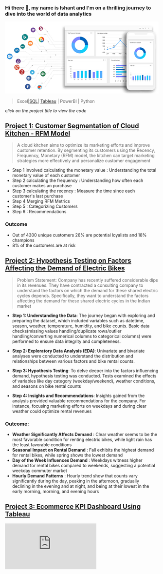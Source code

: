 ### Hi there 👋, my name is Ishant and I'm on a thrilling journey to dive into the world of data analytics
![](1671108497577.gif)



> Excel|[SQL](https://github.com/ishantinsights/ishantinsights.github.io/blob/7a75ee8b6ecb6d524e37ae59cce0b982fb2eebbf/sql%20advanced%20hackerrank.JPG)| [Tableau](https://github.com/ishantinsights/ishantinsights.github.io/blob/623c52a9523aff46be6e97a414340cd6bd6115f6/Tableau%20Desktop%20Specialist%20certificate.pdf) | PowerBI | Python

*click on the project title to view the code*
##  [Project 1: Customer Segmentation of Cloud Kitchen - RFM Model](https://github.com/ishantinsights/Customer-Segmentation/blob/4fa2f776e4e2eb6b626c8c0e0dc6492385393c9b/Customer_Segmentation.ipynb)
> A cloud kitchen aims to optimize its marketing efforts and improve customer retention. By segmenting its customers using the Recency, Frequency, Monetary (RFM) model, the kitchen can target marketing strategies more effectively and personalize customer engagement

- Step 1 involved calculating the monetary value : Understanding the total monetary value of each customer
- Step 2 calculating the frequency : Understanding how often each customer makes an purchase
- Step 3 calculating the recency : Measure the time since each customer's last purchase
- Step 4 Merging RFM Metrics
- Step 5 : Categorizing Customers
- Step 6 : Recommendations

### Outcome
- Out of 4300 unique customers 26% are potential loyalists and 18% champions
- 8% of the customers are at risk

##  [Project 2: Hypothesis Testing on Factors Affecting the Demand of Electric Bikes](https://github.com/ishantinsights/hypothesis-testing/blob/302ae9e230b98d4b18ecc1c16eab8751529181c8/Electric_Bike_Hypothesis_testing.ipynb)

> Problem Statement: Company has recently suffered considerable dips in its revenues. They have contracted a consulting company to understand the factors on which the demand for these shared electric cycles depends. Specifically, they want to understand the factors affecting the demand for these shared electric cycles in the Indian market

- **Step 1: Understanding the Data**: The journey began with exploring and preparing the dataset, which included variables such as datetime, season, weather, temperature, humidity, and bike counts. Basic data checks(missing values handling/duplicate rows/outlier handling/converting numerical columns to categorical columns) were performed to ensure data integrity and completeness.

- **Step 2: Exploratory Data Analysis (EDA)**: Univariate and bivariate analyses were conducted to understand the distribution and relationships between various factors and bike rental counts.

- **Step 3: Hypothesis Testing**: To delve deeper into the factors influencing demand, hypothesis testing was conducted. Tests examined the effects of variables like day category (weekday/weekend), weather conditions, and seasons on bike rental counts

- **Step 4: Insights and Recommendations**: Insights gained from the analysis provided valuable recommendations for the company. For instance, focusing marketing efforts on weekdays and during clear weather could optimize rental revenues
  
### Outcome: 
- **Weather Significantly Affects Demand** : Clear weather seems to be the most favorable condition for renting electric bikes, while light rain has the least favorable conditions
- **Seasonal Impact on Rental Demand** : Fall exhibits the highest demand for rental bikes, while spring shows the lowest demand
- **Day of the Week Influences Demand** : Weekdays witness higher demand for rental bikes compared to weekends, suggesting a potential weekday commuter market
- **Hourly Demand Patterns** : Hourly trend show that counts vary significantly during the day, peaking in the afternoon, gradually declining in the evening and at night, and being at their lowest in the early morning, morning, and evening hours

## [Project 3: Ecommerce KPI Dashboard Using Tableau](https://public.tableau.com/app/profile/ishant.kamra/viz/SuperStoreDashboard_17016337291000/Dashboard1)

![Dashboard](https://github.com/ishantinsights/ishantinsights.github.io/blob/8df155f8fa4a8fff25593574630452b83344c112/Ecommerce%20Dashboard.pdf)












